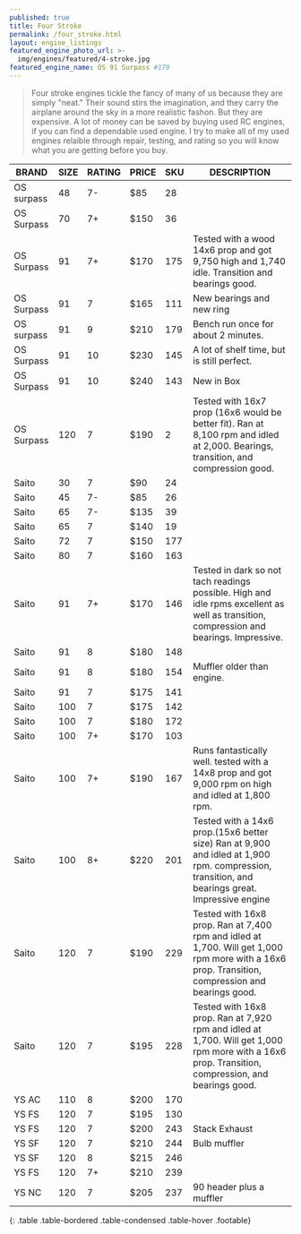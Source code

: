 ```yaml
---
published: true
title: Four Stroke
permalink: /four_stroke.html
layout: engine_listings
featured_engine_photo_url: >-
  img/engines/featured/4-stroke.jpg
featured_engine_name: OS 91 Surpass #179
---
```
















> Four stroke engines tickle the fancy of many of us because they are simply "neat." Their sound stirs the imagination, and they carry the airplane around the sky in a more realistic fashon.  But they are expensive.  A lot of money can be saved by buying used RC engines, if you can find a dependable used engine. I try to make all of my used engines relaible through repair, testing, and rating so you will know what you are getting before you buy.

BRAND             | SIZE  | RATING | PRICE | SKU   | DESCRIPTION
------------------|-------|--------|-------|-------|------------------
OS surpass        | 48    | 7-     | $85   | 28    | 
OS Surpass        | 70    | 7+     | $150  | 36    | 
OS Surpass        | 91    | 7+     | $170  | 175   | Tested with a wood 14x6 prop and got 9,750 high and 1,740 idle. Transition and bearings good.
OS Surpass        | 91    | 7      | $165  | 111   | New bearings and new ring
OS surpass        | 91    | 9      | $210  | 179   | Bench run once for about 2 minutes.
OS Surpass        | 91    | 10     | $230  | 145   | A lot of shelf time, but is still perfect.
OS Surpass        | 91    | 10     | $240  | 143   | New in Box
OS Surpass        | 120   | 7      | $190  |   2   | Tested with 16x7 prop (16x6 would be better fit). Ran at 8,100 rpm and idled at 2,000.  Bearings, transition, and compression good.
Saito             | 30    | 7      | $90   | 24    | 
Saito             | 45    | 7-     | $85   | 26    |
Saito             | 65    | 7-     | $135  | 39    |
Saito             | 65    | 7      | $140  | 19    | 
Saito             | 72    | 7      | $150  | 177   | 
Saito             | 80    | 7      | $160  | 163   |
Saito             | 91    | 7+     | $170  | 146   | Tested in dark so not tach readings possible.  High and idle rpms excellent as well as transition, compression and bearings. Impressive.
Saito             | 91    | 8      | $180  | 148   |
Saito             | 91    | 8      | $180  | 154   | Muffler older than engine. 
Saito             | 91    | 7      | $175  | 141   | 
Saito             | 100   | 7      | $175  | 142   | 
Saito             | 100   | 7      | $180  | 172   |
Saito             | 100   | 7+     | $170  | 103   |
Saito             | 100   | 7+     | $190  | 167   | Runs fantastically well. tested with a 14x8 prop and got 9,000 rpm on high and idled at 1,800 rpm.
Saito             | 100   | 8+     | $220  | 201   | Tested with a 14x6 prop.(15x6 better size) Ran at 9,900 and idled at 1,900 rpm.  compression, transition, and bearings great.  Impressive engine 
Saito             | 120   | 7      | $190  | 229   | Tested with 16x8 prop.  Ran at 7,400 rpm and idled at 1,700.  Will get 1,000 rpm more with a 16x6 prop.  Transition, compression and bearings good.
Saito             | 120   | 7      | $195  | 228   | Tested with 16x8 prop.  Ran at 7,920 rpm and idled at 1,700.  Will get 1,000 rpm more with a 16x6 prop.  Transition, compression, and bearings good.
YS AC             | 110   | 8      | $200  | 170   | 
YS FS             | 120   | 7      | $195  | 130   |
YS FS             | 120   | 7      | $200  | 243   | Stack Exhaust
YS SF             | 120   | 7      | $210  | 244   | Bulb muffler
YS SF             | 120   | 8      | $215  | 246   |  
YS FS             | 120   | 7+     | $210  | 239   | 
YS NC             | 120   | 7      | $205  | 237   | 90 header plus a muffler                                      
{: .table .table-bordered .table-condensed .table-hover .footable}
